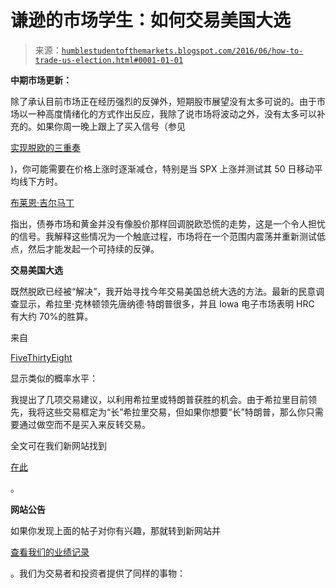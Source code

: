 <!--yml

分类：未分类

日期：2024-05-18 03:04:47

-->

# 谦逊的市场学生：如何交易美国大选

> 来源：[`humblestudentofthemarkets.blogspot.com/2016/06/how-to-trade-us-election.html#0001-01-01`](https://humblestudentofthemarkets.blogspot.com/2016/06/how-to-trade-us-election.html#0001-01-01)

**中期市场更新：**

除了承认目前市场正在经历强烈的反弹外，短期股市展望没有太多可说的。由于市场以一种高度情绪化的方式作出反应，我除了说市场将波动之外，没有太多可以补充的。如果你周一晚上跟上了买入信号（参见

[实现脱欧的三重奏](https://humblestudentofthemarkets.com/2016/06/27/hitting-the-brexit-trifecta/)

)，你可能需要在价格上涨时逐渐减仓，特别是当 SPX 上涨并测试其 50 日移动平均线下方时。

[布莱恩·吉尔马丁](https://twitter.com/trinityassetman/status/748139092295180288?refsrc=email&s=11)

指出，债券市场和黄金并没有像股价那样回调脱欧恐慌的走势，这是一个令人担忧的信号。我解释这些情况为一个触底过程，市场将在一个范围内震荡并重新测试低点，然后才能发起一个可持续的反弹。

**交易美国大选**

既然脱欧已经被“解决”，我开始寻找今年交易美国总统大选的方法。最新的民意调查显示，希拉里·克林顿领先唐纳德·特朗普很多，并且 Iowa 电子市场表明 HRC 有大约 70%的胜算。

来自

[FiveThirtyEight](http://projects.fivethirtyeight.com/2016-election-forecast/#plus)

显示类似的概率水平：

我提出了几项交易建议，以利用希拉里或特朗普获胜的机会。由于希拉里目前领先，我将这些交易框定为“长”希拉里交易，但如果你想要“长”特朗普，那么你只需要通过做空而不是买入来反转交易。

全文可在我们新网站找到

[在此](https://humblestudentofthemarkets.com/2016/06/29/how-to-trade-the-us-election/)

。

**网站公告**

如果你发现上面的帖子对你有兴趣，那就转到新网站并

[查看我们的业绩记录](https://humblestudentofthemarkets.com/shop/)

。我们为交易者和投资者提供了同样的事物：
